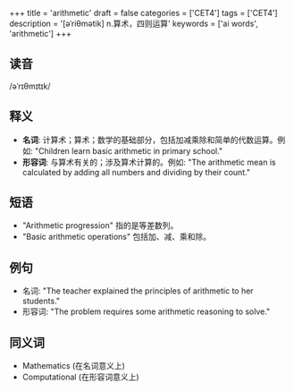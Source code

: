 +++
title = 'arithmetic'
draft = false
categories = ['CET4']
tags = ['CET4']
description = '[əˈriθmətik] n.算术，四则运算'
keywords = ['ai words', 'arithmetic']
+++

## 读音
/əˈrɪθmɪtɪk/

## 释义
- **名词**: 计算术；算术；数学的基础部分，包括加减乘除和简单的代数运算。例如: "Children learn basic arithmetic in primary school."
- **形容词**: 与算术有关的；涉及算术计算的。例如: "The arithmetic mean is calculated by adding all numbers and dividing by their count."

## 短语
- "Arithmetic progression" 指的是等差数列。
- "Basic arithmetic operations" 包括加、减、乘和除。

## 例句
- 名词: "The teacher explained the principles of arithmetic to her students."
- 形容词: "The problem requires some arithmetic reasoning to solve."

## 同义词
- Mathematics (在名词意义上)
- Computational (在形容词意义上)
